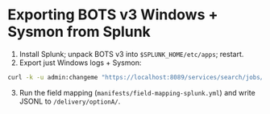 # Exporting BOTS v3 Windows + Sysmon from Splunk

1) Install Splunk; unpack BOTS v3 into `$SPLUNK_HOME/etc/apps`; restart.  
2) Export just Windows logs + Sysmon:

```bash
curl -k -u admin:changeme "https://localhost:8089/services/search/jobs/export" -d search='search index=botsv3 (sourcetype=wineventlog OR sourcetype="xmlwineventlog:microsoft-windows-sysmon/operational") earliest=0' -d output_mode=json > botsv3-windows-sysmon.json
```

3) Run the field mapping (`manifests/field-mapping-splunk.yml`) and write JSONL to `/delivery/optionA/`.
